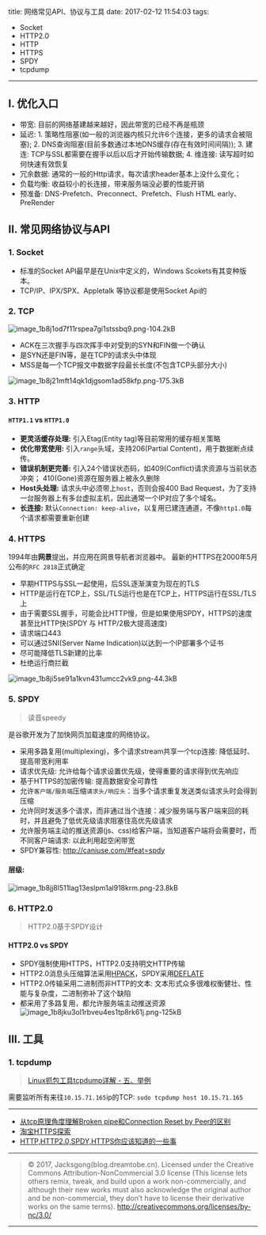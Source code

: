 title: 网络常见API、协议与工具
date: 2017-02-12 11:54:03
tags:
- Socket
- HTTP2.0
- HTTP
- HTTPS
- SPDY
- tcpdump

---


## I. 优化入口

- 带宽: 目前的网络基建越来越好，因此带宽的已经不再是瓶颈
- 延迟: 1. 策略性阻塞(如一般的浏览器内核只允许6个连接，更多的请求会被阻塞); 2. DNS查询阻塞(目前多数通过本地DNS缓存(存在有效时间间隔)); 3. 建连: TCP与SSL都需要在握手以后以后才开始传输数据; 4. 维连接: 读写超时如何快速有效恢复
- 冗余数据: 通常的一般的Http请求，每次请求header基本上没什么变化；
- 负载均衡: 收益较小的长连接，带来服务端没必要的性能开销
- 预准备: DNS-Prefetch、Preconnect、Prefetch、Flush HTML early、PreRender

<!-- more -->

## II. 常见网络协议与API

### 1. Socket

- 标准的Socket API最早是在Unix中定义的，Windows Scokets有其变种版本。
- TCP/IP、IPX/SPX、Appletalk 等协议都是使用Socket Api的

### 2. TCP

![image_1b8j1od7f11rspea7gi1stssbq9.png-104.2kB][1]

- ACK在三次握手与四次挥手中对受到的SYN和FIN做一个确认
- 是SYN还是FIN等，是在TCP的请求头中体现
- MSS是每一个TCP报文中数据字段最长长度(不包含TCP头部分大小)

![image_1b8j21mft14qk1djgsom1ad58kfp.png-175.3kB][2]


### 3. HTTP

#### `HTTP1.1` vs `HTTP1.0`

- **更灵活缓存处理:** 引入Etag(Entity tag)等目前常用的缓存相关策略
- **优化带宽使用:** 引入`range`头域，支持206(Partial Content)，用于数据断点续传。
- **错误机制更完善:** 引入24个错误状态码，如409(Conflict)请求资源与当前状态冲突； 410(Gone)资源在服务器上被永久删除
- **Host头处理:** 请求头中必须带上`host`，否则会报400 Bad Request，为了支持一台服务器上有多台虚拟主机，因此通常一个IP对应了多个域名。
- **长连接:** 默认`Connection: keep-alive`，以复用已建连通道，不像`http1.0`每个请求都需要重新创建

### 4. HTTPS

1994年由**网景**提出，并应用在网景导航者浏览器中。
最新的HTTPS在2000年5月公布的`RFC 2818`正式确定

- 早期HTTPS与SSL一起使用，后SSL逐渐演变为现在的TLS
- HTTP是运行在TCP上，SSL/TLS运行也是在TCP上，HTTPS运行在SSL/TLS上
- 由于需要SSL握手，可能会比HTTP慢，但是如果使用SPDY，HTTPS的速度甚至比HTTP快(SPDY 与 HTTP/2极大提高速度)
- 请求端口443
- 可以通过SNI(Server Name Indication)以达到一个IP部署多个证书
- 尽可能降低TLS新建的⽐率
- 杜绝运行商拦截

![image_1b8ji5se91a1kvn431umcc2vk9.png-44.3kB][3]

### 5. SPDY

> 读音speedy

是谷歌开发为了加快网页加载速度的网络协议。

- 采用多路复用(multiplexing)，多个请求stream共享一个tcp连接: 降低延时、提高带宽利用率
- 请求优先级: 允许给每个请求设置优先级，使得重要的请求得到优先响应
- 基于HTTPS的加密传输: 提高数据安全可靠性
- 允许`客户端/服务端`压缩`请求头/响应头`：当多个请求重复发送类似请求头时会得到压缩
- 允许同时发送多个请求，而非通过当个连接：减少服务端与客户端来回的耗时，并且避免了低优先级请求阻塞住高优先级请求
- 允许服务端主动的推送资源(js、css)给客户端，当知道客户端将会需要时，而不同客户端请求: 以此利用起空闲带宽
- SPDY兼容性: http://caniuse.com/#feat=spdy

#### 层级:

![image_1b8jj8l511lag13eslpm1al918krm.png-23.8kB][4]

### 6. HTTP2.0

> HTTP2.0基于SPDY设计

#### HTTP2.0 vs SPDY

- SPDY强制使用HTTPS，HTTP2.0支持明文HTTP传输
- HTTP2.0消息头压缩算法采用[HPACK](http://http2.github.io/http2-spec/compression.html)，SPDY采用[DEFLATE](http://zh.wikipedia.org/wiki/DEFLATE)
- HTTP2.0传输采用二进制而非HTTP的文本: 文本形式众多很难权衡健壮、性能与复杂度，二进制弥补了这个缺陷
- 都采用了多路复用，都允许服务端主动推送资源
![image_1b8jku3ol1rbveu4es1tp8rk61j.png-125kB][5]


## III. 工具

### 1. tcpdump

> [Linux抓包工具tcpdump详解 - 五、举例](http://www.ha97.com/4550.html)

需要监听所有来往`10.15.71.165`ip的TCP: `sudo tcpdump host 10.15.71.165`

---

- [从tcp原理角度理解Broken pipe和Connection Reset by Peer的区别](http://lovestblog.cn/blog/2014/05/20/tcp-broken-pipe/)
- [淘宝HTTPS探索](http://velocity.oreilly.com.cn/2015/ppts/lizhenyu.pdf)
- [HTTP,HTTP2.0,SPDY,HTTPS你应该知道的一些事](http://www.alloyteam.com/2016/07/httphttp2-0spdyhttps-reading-this-is-enough/)

---

> © 2017, Jacksgong(blog.dreamtobe.cn). Licensed under the Creative Commons Attribution-NonCommercial 3.0 license (This license lets others remix, tweak, and build upon a work non-commercially, and although their new works must also acknowledge the original author and be non-commercial, they don’t have to license their derivative works on the same terms). http://creativecommons.org/licenses/by-nc/3.0/

---

  [1]: /img/network_basic-1.png
  [2]: /img/network_basic-2.png
  [3]: /img/network_basic-3.png
  [4]: /img/network_basic-4.png
  [5]: /img/network_basic-5.png
